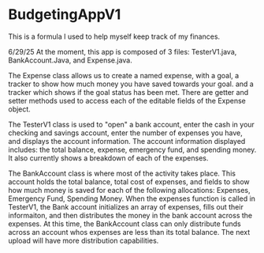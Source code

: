 # BudgetingAppV1
This is a formula I used to help myself keep track of my finances.

6/29/25
At the moment, this app is composed of 3 files: TesterV1.java, BankAccount.Java, and Expense.java.

The Expense class allows us to create a named expense, with a goal, a tracker to show how much money you have saved towards your goal. and a tracker which shows if the goal status has been met. There are getter and setter methods used to access each of the editable fields of the Expense object.

The TesterV1 class is used to "open" a bank account, enter the cash in your checking and savings account, enter the number of expenses you have, and displays the account information. 
The account information displayed includes: the total balance, expense, emergency fund, and spending money. It also currently shows a breakdown of each of the expenses. 

The BankAccount class is where most of the activity takes place. This account holds the total balance, total cost of expenses, and fields to show how much money is saved for each of the following allocations: Expenses, Emergency Fund, Spending Money. 
When the expenses function is called in TesterV1, the Bank account initializes an array of expenses, fills out their informaiton, and then distributes the money in the bank account across the expenses. 
At this time, the BankAccount class can only distribute funds across an account whos expenses are less than its total balance. The next upload will have more distribution capabilities.
